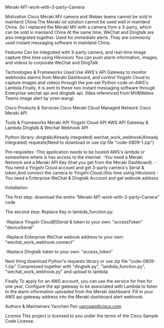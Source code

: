 Meraki-MT-work-with-3-party-Camera

Motivation
Cisco Meraki MV camera and Webex teams cannot be sold in mainland China.The Meraki iot solution cannot be used well in mainland China.
So I replaced the Meraki MV with a camera from a 3-party, which can be sold  in mainland China
At the same time, WeChat and Dingtalk are also integrated together. Used for immediate alerts .They are commonly used instant messaging software in mainland China.

Features
Can be integrated with 3-party camera, and real-time image capture (this time using Hikvision)
You can push alarm information, images, and videos to corporate WeChat and DingTalk 


Technologies & Frameworks Used
Use AWS's API Gateway to monitor webhooks alarms from Meraki Dashboard, and control Yingshi Cloud to capture images and videos through the pre-set Python code on AWS's Lambda.Finally, it is sent to these two instant messaging software through Enterprise wechat api and dingtalk api. (Idea referenced from MV&Webex Teams image alert by yiren wang) 

Cisco Products & Services
  Cisco Meraki Cloud Managed Network
  Cisco Meraki API

Tools & Frameworks
  Meraki API
  Yingshi Cloud API
  AWS API Gateway & Lambda
  Dingtalk & Wechat Webhook API

Python library:
  dingtalk(Already integrated)
  wechat_work_webhook(Already integrated)
  requests(Need to download or use zip file "code-0809-1.zip")

Pre-requisites
-This application needs to be hosted AWS's lambda or somewhere where is has access to the internet. 
-You need a Meraki Network and a Meraki API Key (that you get from the Meraki Dashboard).
-You need a Yingshi Cloud account and get 3-party camera's Serial & token,And connect the  camera to Yingshi Cloud.(this time using Hikvision)
-You need a Enterprise WeChat & Dingtalk Account and get webook address


Installation:

The first step:
download the entire "Meraki-MT-work-with-3-party-Camera" code 

The second step:
Replace Key  in lambda_function.py: 

-Replace Yingshi Cloud的Serial & token to your own:
  "accessToken"
  "deviceSerial"
  
-Replace Enterprise WeChat webook address to your own:
  "wechat_work_webhook.connect"

-Replace Dingtalk token to your own:
  "access_token"

Next thing
download Python's requests library or use zip file "code-0809-1.zip"
Compressed together with "dingtalk.py", "lambda_function.py", "wechat_work_webhook.py" and upload to lambda 


Finally
To apply for an AWS account, you can use the service for free for one year,
Configure the api gateway to be associated with Lambda to listen to the alarm information uploaded from the Meraki dashboard. 
Fill in your AWS api gateway address into the Meraki dashboard alert webhook. 


Authors & Maintainers 
Yanchen Pan 
yancpan@cisco.com

License
This project is licensed to you under the terms of the Cisco Sample Code License.




